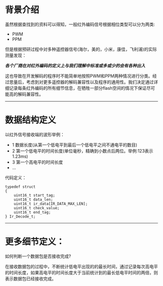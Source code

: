 # 背景介绍
虽然根据查找到的资料可以得知，一般红外编码信号根据相位类型可以分为两类:

* PWM
* PPM

但是根据预研过程中对多种遥控器信号(海尔，美的，小米，康佳，飞利浦)的实际测量发现：

***各个厂商在对红外编码的定义上与我们理解中标准或多或少的会有各种出入***

这也导致在开发解码的程序时不能简单地按照PWM和PPM两种情况进行分类。经过思量后，考虑到对更多遥控器的解码兼容性以及程序的通用性。我们决定通过详细记录每条红外编码的所有细节信息，在牺牲一部分flash空间的情况下保证尽可能高的解码兼容性。

---

# 数据结构定义
以红外信号接收端的波形举例：
* 1 数据长度(从第一个低电平到最后一个低电平之间不通电平的数目)
* 2 第一个低电平的时间长度(单位毫秒，精确到小数点后两位。举例:123表示1.23ms)
* 3 第一个高电平的时间长度
* ...

代码定义：
```
typedef struct
{
    uint16_t start_tag;
    uint16_t data_len;
    uint16_t ir_data[IR_DATA_MAX_LEN];
    uint16_t check_value;
    uint16_t end_tag;
} Ir_Decode_t;
```

---

# 更多细节定义：
如何判断一个数据包是否接收完成?

在接收数据包的过程中，不断统计低电平出现的的最长时间，通过记录每次高电平的时间长度，如果高电平的时间长度大于当前统计到的最长低电平时间的两倍，则表示数据包已经接收完成。
